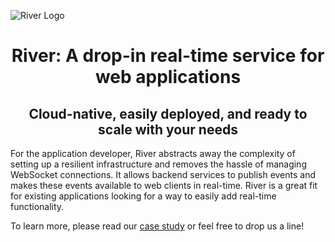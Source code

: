 ![River Logo]('./images/logos/river_logo-full.png')

<h1 align="center">River: A drop-in real-time service for web applications</h1>
<h2 align="center">Cloud-native, easily deployed, and ready to scale with your needs</h2>

For the application developer, River abstracts away the complexity of setting up a resilient infrastructure and removes the hassle of managing WebSocket connections. It allows backend services to publish events and makes these events available to web clients in real-time. River is a great fit for existing applications looking for a way to easily add real-time functionality.

To learn more, please read our [case study]() or feel free to drop us a line!

